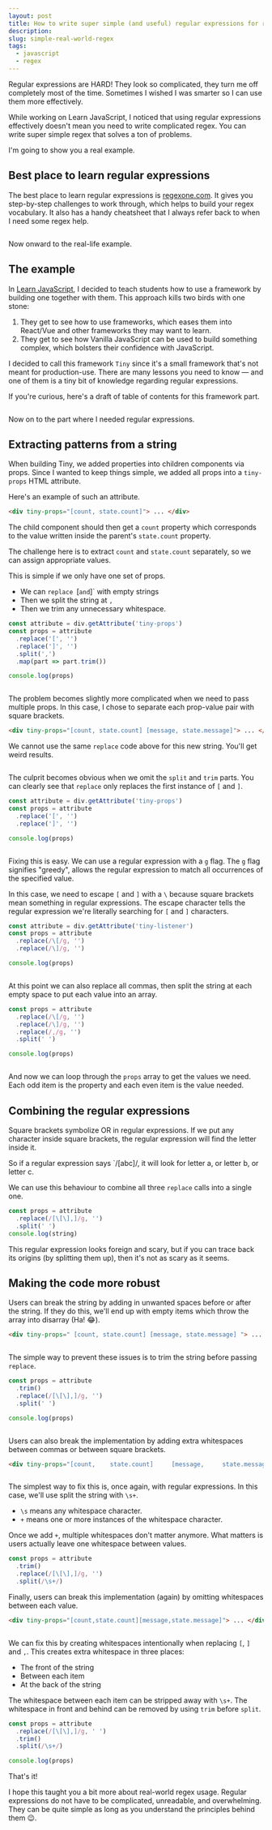 ```yaml
---
layout: post
title: How to write super simple (and useful) regular expressions for real world challenges
description:
slug: simple-real-world-regex
tags:
  - javascript
  - regex
---
```


Regular expressions are HARD! They look so complicated, they turn me off completely most of the time. Sometimes I wished I was smarter so I can use them more effectively.

While working on Learn JavaScript, I noticed that using regular expressions effectively doesn't mean you need to write complicated regex. You can write super simple regex that solves a ton of problems.

I'm going to show you a real example.

<!-- more -->

## Best place to learn regular expressions

The best place to learn regular expressions is [regexone.com](https://regexone.com). It gives you step-by-step challenges to work through, which helps to build your regex vocabulary. It also has a handy cheatsheet that I always refer back to when I need some regex help.

<figure role="figure">
  <img src="/images/2021/real-world-regex/regex-cheatsheet.png" alt="">
</figure>

Now onward to the real-life example.

## The example

In [Learn JavaScript](https://learnjavascript.today), I decided to teach students how to use a framework by building one together with them. This approach kills two birds with one stone:

1. They get to see how to use frameworks, which eases them into React/Vue and other frameworks they may want to learn.
2. They get to see how Vanilla JavaScript can be used to build something complex, which bolsters their confidence with JavaScript.

I decided to call this framework `Tiny` since it's a small framework that's not meant for production-use. There are many lessons you need to know — and one of them is a tiny bit of knowledge regarding regular expressions.

If you're curious, here's a draft of table of contents for this framework part.

<figure role="figure">
  <img src="/images/2021/real-world-regex/table-of-contents.png" alt="">
</figure>

Now on to the part where I needed regular expressions.

## Extracting patterns from a string

When building Tiny, we added properties into children components via props. Since I wanted to keep things simple, we added all props into a `tiny-props` HTML attribute.

Here's an example of such an attribute.

```html
<div tiny-props="[count, state.count]"> ... </div>
```

The child component should then get a `count` property which corresponds to the value written inside the parent's `state.count` property.

The challenge here is to extract `count` and `state.count` separately, so we can assign appropriate values.

This is simple if we only have one set of props.

- We can `replace `[` and `]` with empty strings
- Then we split the string at `,`
- Then we trim any unnecessary whitespace.

```javascript
const attribute = div.getAttribute('tiny-props')
const props = attribute
  .replace('[', '')
  .replace(']', '')
  .split(',')
  .map(part => part.trim())

console.log(props)
```

<figure role="figure">
  <img src="/images/2021/real-world-regex/props.png" alt="">
</figure>

The problem becomes slightly more complicated when we need to pass multiple props. In this case, I chose to separate each prop-value pair with square brackets.

```html
<div tiny-props="[count, state.count] [message, state.message]"> ... </div>
```

We cannot use the same `replace` code above for this new string. You'll get weird results.

<figure role="figure">
  <img src="/images/2021/real-world-regex/weird.png" alt="">
</figure>

The culprit becomes obvious when we omit the `split` and `trim` parts. You can clearly see that `replace` only replaces the first instance of `[` and `]`.

```javascript
const attribute = div.getAttribute('tiny-props')
const props = attribute
  .replace('[', '')
  .replace(']', '')

console.log(props)
```

<figure role="figure">
  <img src="/images/2021/real-world-regex/replaced.png" alt="">
</figure>

Fixing this is easy. We can use a regular expression with a `g` flag. The `g` flag signifies "greedy", allows the regular expression to match all occurrences of the specified value.

In this case, we need to escape `[` and `]` with a `\` because square brackets mean something in regular expressions. The escape character tells the regular expression we're literally searching for `[` and `]` characters.

```javascript
const attribute = div.getAttribute('tiny-listener')
const props = attribute
  .replace(/\[/g, '')
  .replace(/\]/g, '')

console.log(props)
```

<figure role="figure">
  <img src="/images/2021/real-world-regex/no-brackets.png" alt="">
</figure>

At this point we can also replace all commas, then split the string at each empty space to put each value into an array.

```javascript
const props = attribute
  .replace(/\[/g, '')
  .replace(/\]/g, '')
  .replace(/,/g, '')
  .split(' ')

console.log(props)
```

<figure role="figure">
  <img src="/images/2021/real-world-regex/array.png" alt="">
</figure>

And now we can loop through the `props` array to get the values we need. Each odd item is the property and each even item is the value needed.

##  Combining the regular expressions

Square brackets symbolize OR in regular expressions. If we put any character inside square brackets, the regular expression will find the letter inside it.

So if a regular expression says `/[abc]/, it will look for letter a, or letter b, or letter c.

We can use this behaviour to combine all three `replace` calls into a single one.

```javascript
const props = attribute
  .replace(/[\[\],]/g, '')
  .split(' ')
console.log(string)
```

This regular expression looks foreign and scary, but if you can trace back its origins (by splitting them up), then it's not as scary as it seems.

## Making the code more robust

Users can break the string by adding in unwanted spaces before or after the string. If they do this, we'll end up with empty items which throw the array into disarray (Ha! 😂).

```html
<div tiny-props=" [count, state.count] [message, state.message] "> ... </div>
```

<figure role="figure">
  <img src="/images/2021/real-world-regex/disarray.png" alt="">
</figure>

The simple way to prevent these issues is to trim the string before passing `replace`.

```javascript
const props = attribute
  .trim()
  .replace(/[\[\],]/g, '')
  .split(' ')

console.log(props)
```

<figure role="figure">
  <img src="/images/2021/real-world-regex/trimmed.png" alt="">
</figure>

Users can also break the implementation by adding extra whitespaces between commas or between square brackets.

```html
<div tiny-props="[count,    state.count]     [message,     state.message]"> ... </div>
```

<figure role="figure">
  <img src="/images/2021/real-world-regex/break.png" alt="">
</figure>

The simplest way to fix this is, once again, with regular expressions. In this case, we'll use split the string with `\s+`.

- `\s` means any whitespace character.
- `+` means one or more instances of the whitespace character.

Once we add `+`, multiple whitespaces don't matter anymore. What matters is users actually leave one whitespace between values.

```javascript
const props = attribute
  .trim()
  .replace(/[\[\],]/g, '')
  .split(/\s+/)
  ```

Finally, users can break this implementation (again) by omitting whitespaces between each value.

```html
<div tiny-props="[count,state.count][message,state.message]"> ... </div>
```

<figure role="figure">
  <img src="/images/2021/real-world-regex/omit-whitespace.png" alt="">
</figure>

We can fix this by creating whitespaces intentionally when replacing `[`, `]` and `,`.  This creates extra whitespace in three places:
  - The front of the string
  - Between each item
  - At the back of the string

The whitespace between each item can be stripped away with `\s+`. The whitespace in front and behind can be removed by using `trim` before `split`.

```javascript
const props = attribute
  .replace(/[\[\],]/g, ' ')
  .trim()
  .split(/\s+/)

console.log(props)
```

That's it!

I hope this taught you a bit more about real-world regex usage. Regular expressions do not have to be complicated, unreadable, and overwhelming. They can be quite simple as long as you understand the principles behind them 😉.
